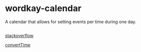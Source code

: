 # wordkay-calendar
A calendar that allows for setting events per time during one day.


##
[stackoverflow](https://stackoverflow.com/questions/49245033/javascript-generate-array-of-hours-in-the-day-starting-with-current-hour)

[convertTime](https://www.folkstalk.com/2022/10/how-to-conver-time-format-to-12-hours-in-javascript-with-code-examples.html)
